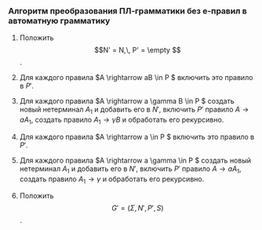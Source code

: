 ### Алгоритм преобразования ПЛ-грамматики без  e-правил в автоматную грамматику ###

1. Положить $$N' = N,\, P' = \empty $$.

2. Для каждого правила $A \rightarrow aB \in P $ включить это правило в $P'$.

3. Для каждого правила $A \rightarrow a \gamma B \in P $ создать новый нетерминал $A_1$ и добавить его в $N'$, включить $P'$ правило $A \rightarrow aA_1$, создать правило $A_1 \rightarrow \gamma B$ и обработать его рекурсивно.

4. Для каждого правила $A \rightarrow a \in P $ включить это правило в $P'$.

5. Для каждого правила $A \rightarrow a \gamma \in P $ создать новый нетерминал $A_1$ и добавить его в $N'$, включить $P'$ правило $A \rightarrow aA_1$, создать правило $A_1 \rightarrow \gamma$ и обработать его рекурсивно.

6. Положить $$G' = (\Sigma, N', P', S)$$.